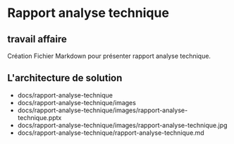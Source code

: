 # Rapport analyse technique

## travail affaire
Création Fichier Markdown pour présenter rapport analyse technique.

## L'architecture de solution
- docs/rapport-analyse-technique
 - docs/rapport-analyse-technique/images
 - docs/rapport-analyse-technique/images/rapport-analyse-technique.pptx
 - docs/rapport-analyse-technique/images/rapport-analyse-technique.jpg
 - docs/rapport-analyse-technique/rapport-analyse-technique.md
